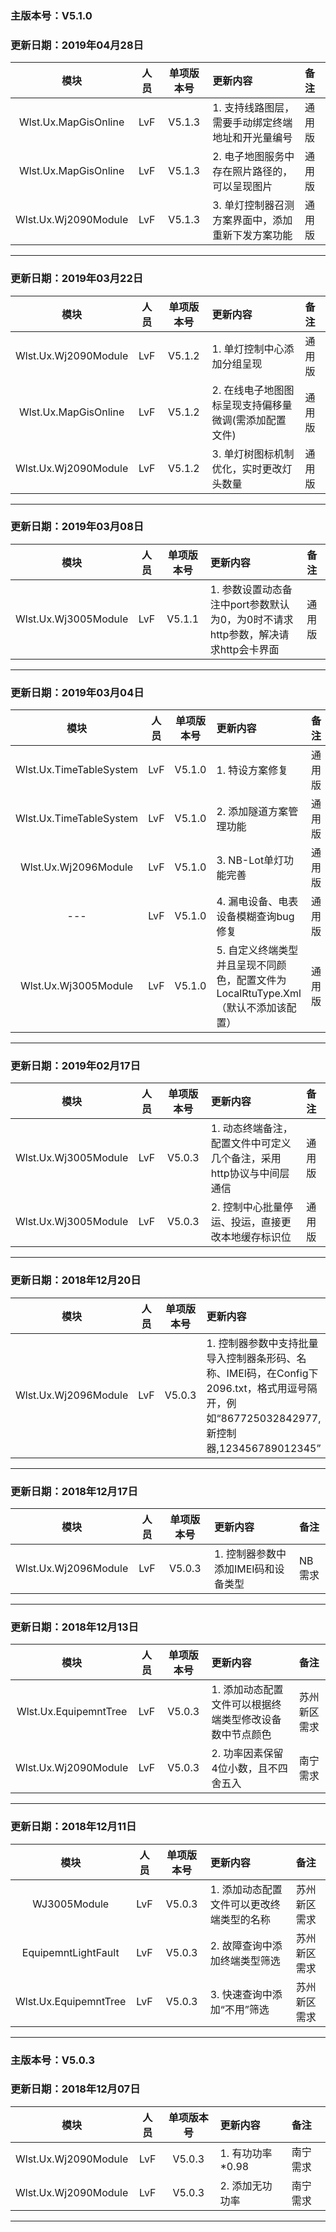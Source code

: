 ### 主版本号：V5.1.0


### 更新日期：2019年04月28日
|模块| 人员 | 单项版本号 | 更新内容 |备注 |
| :-: | :----: | :-: | :--- |:--- |
|Wlst.Ux.MapGisOnline|LvF|V5.1.3|1. 支持线路图层，需要手动绑定终端地址和开光量编号|通用版|
|Wlst.Ux.MapGisOnline|LvF|V5.1.3|2. 电子地图服务中存在照片路径的，可以呈现图片|通用版|
|Wlst.Ux.Wj2090Module|LvF|V5.1.3|3. 单灯控制器召测方案界面中，添加重新下发方案功能|通用版|

---

### 更新日期：2019年03月22日
|模块| 人员 | 单项版本号 | 更新内容 |备注 |
| :-: | :----: | :-: | :--- |:--- |
|Wlst.Ux.Wj2090Module|LvF|V5.1.2|1. 单灯控制中心添加分组呈现|通用版|
|Wlst.Ux.MapGisOnline|LvF|V5.1.2|2. 在线电子地图图标呈现支持偏移量微调(需添加配置文件)|通用版|
|Wlst.Ux.Wj2090Module|LvF|V5.1.2|3. 单灯树图标机制优化，实时更改灯头数量|通用版|

---


### 更新日期：2019年03月08日
|模块| 人员 | 单项版本号 | 更新内容 |备注 |
| :-: | :----: | :-: | :--- |:--- |
|Wlst.Ux.Wj3005Module|LvF|V5.1.1|1. 参数设置动态备注中port参数默认为0，为0时不请求http参数，解决请求http会卡界面|通用版|

---


### 更新日期：2019年03月04日
|模块| 人员 | 单项版本号 | 更新内容 |备注 |
| :-: | :----: | :-: | :--- |:--- |
|Wlst.Ux.TimeTableSystem|LvF|V5.1.0|1. 特设方案修复|通用版|
|Wlst.Ux.TimeTableSystem|LvF|V5.1.0|2. 添加隧道方案管理功能|通用版|
|Wlst.Ux.Wj2096Module|LvF|V5.1.0|3. NB-Lot单灯功能完善|通用版|
|---|LvF|V5.1.0|4. 漏电设备、电表设备模糊查询bug修复|通用版|
|Wlst.Ux.Wj3005Module|LvF|V5.1.0|5. 自定义终端类型并且呈现不同颜色，配置文件为 LocalRtuType.Xml（默认不添加该配置）|通用版|

---
### 更新日期：2019年02月17日
|模块| 人员 | 单项版本号 | 更新内容 |备注 |
| :-: | :----: | :-: | :--- |:--- |
|Wlst.Ux.Wj3005Module|LvF|V5.0.3|1. 动态终端备注，配置文件中可定义几个备注，采用http协议与中间层通信|通用版|
|Wlst.Ux.Wj3005Module|LvF|V5.0.3|2. 控制中心批量停运、投运，直接更改本地缓存标识位|通用版|
---
### 更新日期：2018年12月20日
|模块| 人员 | 单项版本号 | 更新内容 |备注 |
| :-: | :----: | :-: | :--- |:--- |
|Wlst.Ux.Wj2096Module|LvF|V5.0.3|1. 控制器参数中支持批量导入控制器条形码、名称、IMEI码，在Config下2096.txt，格式用逗号隔开，例如“867725032842977,新控制器,123456789012345”|NB需求|
---
### 更新日期：2018年12月17日
|模块| 人员 | 单项版本号 | 更新内容 |备注 |
| :-: | :----: | :-: | :--- |:--- |
|Wlst.Ux.Wj2096Module|LvF|V5.0.3|1. 控制器参数中添加IMEI码和设备类型|NB需求|
---
### 更新日期：2018年12月13日
|模块| 人员 | 单项版本号 | 更新内容 |备注 |
| :-: | :----: | :-: | :--- |:--- |
|Wlst.Ux.EquipemntTree|LvF|V5.0.3|1. 添加动态配置文件可以根据终端类型修改设备数中节点颜色|苏州新区需求|
|Wlst.Ux.Wj2090Module|LvF|V5.0.3|2. 功率因素保留4位小数，且不四舍五入|南宁需求|
---
### 更新日期：2018年12月11日
|模块| 人员 | 单项版本号 | 更新内容 |备注 |
| :-: | :----: | :-: | :--- |:--- |
|WJ3005Module|LvF|V5.0.3|1. 添加动态配置文件可以更改终端类型的名称|苏州新区需求|
|EquipemntLightFault|LvF|V5.0.3|2. 故障查询中添加终端类型筛选|苏州新区需求|
|Wlst.Ux.EquipemntTree|LvF|V5.0.3|3. 快速查询中添加“不用”筛选|苏州新区需求|
---
### 主版本号：V5.0.3
### 更新日期：2018年12月07日
|模块| 人员 | 单项版本号 | 更新内容 |备注 |
| :-: | :----: | :-: | :--- |:--- |
|Wlst.Ux.Wj2090Module|LvF|V5.0.3|1. 有功功率*0.98|南宁需求|
|Wlst.Ux.Wj2090Module|LvF|V5.0.3|2. 添加无功功率|南宁需求|
---

